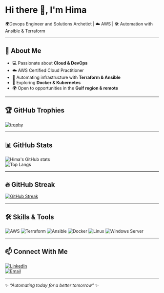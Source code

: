 # Hi there 👋, I'm Hima  

🌍Devops Engineer and Solutions Archetict | ☁️ AWS | 🛠️ Automation with Ansible & Terraform  

---

## 🚀 About Me  
- 💻 Passionate about **Cloud & DevOps**  
- ☁️ AWS Certified Cloud Practitioner  
- 🔧 Automating infrastructure with **Terraform & Ansible**  
- 🐳 Exploring **Docker & Kubernetes**  
- 🌍 Open to opportunities in the **Gulf region & remote**  

---

## 🏆 GitHub Trophies  
[![trophy](https://github-profile-trophy.vercel.app/?username=YOUR_GITHUB_USERNAME&theme=tokyonight&no-frame=true&margin-w=15&margin-h=15)](https://github.com/ryo-ma/github-profile-trophy)

---

## 📊 GitHub Stats  
![Hima's GitHub stats](https://github-readme-stats.vercel.app/api?username=YOUR_GITHUB_USERNAME&show_icons=true&theme=radical)  
![Top Langs](https://github-readme-stats.vercel.app/api/top-langs/?username=YOUR_GITHUB_USERNAME&layout=compact&theme=radical)

---

## 🔥 GitHub Streak  
[![GitHub Streak](https://streak-stats.demolab.com/?user=YOUR_GITHUB_USERNAME&theme=radical)](https://git.io/streak-stats)

---

## 🛠️ Skills & Tools  
![AWS](https://img.shields.io/badge/AWS-FF9900?style=for-the-badge&logo=amazon-aws&logoColor=white)
![Terraform](https://img.shields.io/badge/Terraform-7B42BC?style=for-the-badge&logo=terraform&logoColor=white)
![Ansible](https://img.shields.io/badge/Ansible-EE0000?style=for-the-badge&logo=ansible&logoColor=white)
![Docker](https://img.shields.io/badge/Docker-2496ED?style=for-the-badge&logo=docker&logoColor=white)
![Linux](https://img.shields.io/badge/Linux-FCC624?style=for-the-badge&logo=linux&logoColor=black)
![Windows Server](https://img.shields.io/badge/Windows_Server-0078D6?style=for-the-badge&logo=windows&logoColor=white)

---

## 📫 Connect With Me  
[![LinkedIn](https://img.shields.io/badge/LinkedIn-blue?style=for-the-badge&logo=linkedin)](https://www.linkedin.com/in/ibrahimmintal/)  
[![Email](https://img.shields.io/badge/Email-D14836?style=for-the-badge&logo=gmail&logoColor=white)](mailto:ibrahim.mintal@gmail.com)  

---

✨ _“Automating today for a better tomorrow”_ ✨
